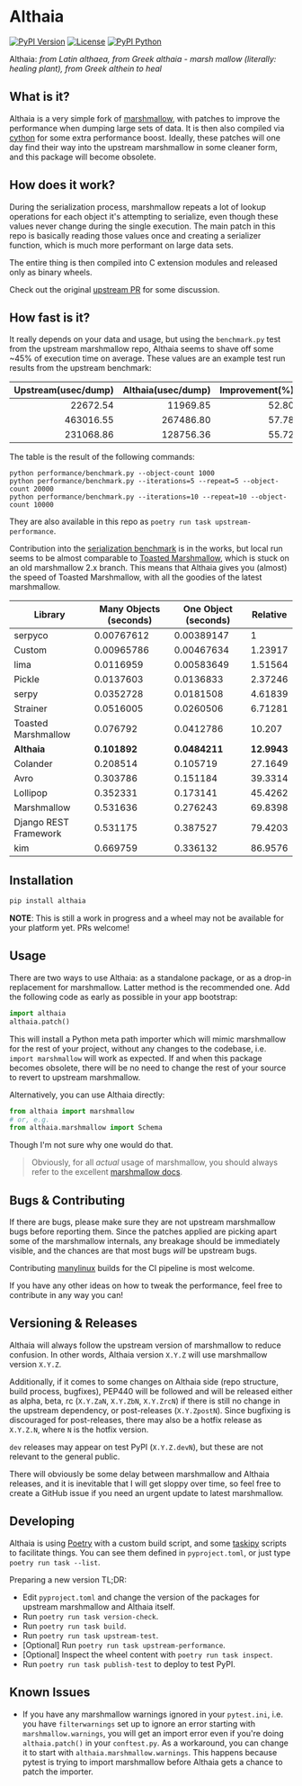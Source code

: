 # Althaia

[![PyPI Version](https://badgen.net/pypi/v/althaia)](https://pypi.org/project/althaia/)
[![License](https://badgen.net/pypi/license/althaia)](https://pypi.org/project/althaia/)
[![PyPI Python](https://badgen.net/pypi/python/althaia)](https://pypi.org/project/althaia/)

Althaia: _from Latin althaea, from Greek althaia - marsh mallow (literally: healing plant), from Greek althein to heal_

## What is it?

Althaia is a very simple fork of [marshmallow][], with patches to improve the performance when dumping large sets
of data. It is then also compiled via [cython][] for some extra performance boost. Ideally, these patches will
one day find their way into the upstream marshmallow in some cleaner form, and this package will become obsolete.

## How does it work?

During the serialization process, marshmallow repeats a lot of lookup operations for each object it's attempting to
serialize, even though these values never change during the single execution. The main patch in this repo is
basically reading those values once and creating a serializer function, which is much more performant on large
data sets.

The entire thing is then compiled into C extension modules and released only as binary wheels.

Check out the original [upstream PR][] for some discussion.

## How fast is it?

It really depends on your data and usage, but using the `benchmark.py` test from the upstream marshmallow repo,
Althaia seems to shave off some ~45% of execution time on average. These values are an example test run results
from the upstream benchmark:

| Upstream(usec/dump) | Althaia(usec/dump) | Improvement(%) |
|--------------------:|-------------------:|---------------:|
|            22672.54 |           11969.85 |          52.80 |
|           463016.55 |          267486.80 |          57.78 |
|           231068.86 |          128756.36 |          55.72 |

The table is the result of the following commands:

    python performance/benchmark.py --object-count 1000
    python performance/benchmark.py --iterations=5 --repeat=5 --object-count 20000
    python performance/benchmark.py --iterations=10 --repeat=10 --object-count 10000

They are also available in this repo as `poetry run task upstream-performance`.

Contribution into the [serialization benchmark][] is in the works, but local run seems to be almost comparable to
[Toasted Marshmallow][], which is stuck on an old marshmallow 2.x branch. This means that Althaia gives you (almost)
the speed of Toasted Marshmallow, with all the goodies of the latest marshmallow.

| Library               | Many Objects (seconds)  | One Object (seconds) | Relative    |
| --------------------  | ----------------------- | -------------------  | ----------  |
| serpyco               | 0.00767612              | 0.00389147           | 1           |
| Custom                | 0.00965786              | 0.00467634           | 1.23917     |
| lima                  | 0.0116959               | 0.00583649           | 1.51564     |
| Pickle                | 0.0137603               | 0.0136833            | 2.37246     |
| serpy                 | 0.0352728               | 0.0181508            | 4.61839     |
| Strainer              | 0.0516005               | 0.0260506            | 6.71281     |
| Toasted Marshmallow   | 0.076792                | 0.0412786            | 10.207      |
| **Althaia**           | **0.101892**            | **0.0484211**        | **12.9943** |
| Colander              | 0.208514                | 0.105719             | 27.1649     |
| Avro                  | 0.303786                | 0.151184             | 39.3314     |
| Lollipop              | 0.352331                | 0.173141             | 45.4262     |
| Marshmallow           | 0.531636                | 0.276243             | 69.8398     |
| Django REST Framework | 0.531175                | 0.387527             | 79.4203     |
| kim                   | 0.669759                | 0.336132             | 86.9576     |

## Installation

```bash
pip install althaia
```

**NOTE**: This is still a work in progress and a wheel may not be available for your platform yet. PRs welcome!

## Usage

There are two ways to use Althaia: as a standalone package, or as a drop-in replacement for marshmallow.
Latter method is the recommended one. Add the following code as early as possible in your app bootstrap:

```python
import althaia
althaia.patch()
```

This will install a Python meta path importer which will mimic marshmallow for the rest of your project, without any
changes to the codebase, i.e. `import marshmallow` will work as expected. If and when this package becomes obsolete,
there will be no need to change the rest of your source to revert to upstream marshmallow.

Alternatively, you can use Althaia directly:

```python
from althaia import marshmallow
# or, e.g.
from althaia.marshmallow import Schema
```

Though I'm not sure why one would do that.

> Obviously, for all _actual_ usage of marshmallow, you should always refer to the excellent [marshmallow docs][].

## Bugs & Contributing

If there are bugs, please make sure they are not upstream marshmallow bugs before reporting them. Since the patches
applied are picking apart some of the marshmallow internals, any breakage should be immediately visible, and the
chances are that most bugs _will_ be upstream bugs.

Contributing [manylinux][] builds for the CI pipeline is most welcome.

If you have any other ideas on how to tweak the performance, feel free to contribute in any way you can!

## Versioning & Releases

Althaia will always follow the upstream version of marshmallow to reduce confusion. In other words, Althaia version
`X.Y.Z` will use marshmallow version `X.Y.Z`.

Additionally, if it comes to some changes on Althaia side (repo structure, build process, bugfixes),
PEP440 will be followed and will be released either as alpha, beta, rc (`X.Y.ZaN`, `X.Y.ZbN`, `X.Y.ZrcN`) if there is
still no change in the upstream dependency, or post-releases (`X.Y.ZpostN`). Since bugfixing is discouraged for
post-releases, there may also be a hotfix release as `X.Y.Z.N`, where `N` is the hotfix version.

`dev` releases may appear on test PyPI (`X.Y.Z.devN`), but these are not relevant to the general public.

There will obviously be some delay between marshmallow and Althaia releases, and it is inevitable that I will get
sloppy over time, so feel free to create a GitHub issue if you need an urgent update to latest marshmallow.

## Developing

Althaia is using [Poetry][] with a custom build script, and some [taskipy][] scripts to facilitate things.
You can see them defined in `pyproject.toml`, or just type `poetry run task --list`.

Preparing a new version TL;DR:

* Edit `pyproject.toml` and change the version of the packages for upstream marshmallow and Althaia itself.
* Run `poetry run task version-check`.
* Run `poetry run task build`.
* Run `poetry run task upstream-test`.
* [Optional] Run `poetry run task upstream-performance`.
* [Optional] Inspect the wheel content with `poetry run task inspect`.
* Run `poetry run task publish-test` to deploy to test PyPI.

## Known Issues

* If you have any marshmallow warnings ignored in your `pytest.ini`, i.e. you have `filterwarnings` set up
  to ignore an error starting with `marshmallow.warnings`, you will get an import error even if you're doing
  `althaia.patch()` in your `conftest.py`. As a workaround, you can change it to start with
  `althaia.marshmallow.warnings`. This happens because pytest is trying to import marshmallow before Althaia
  gets a chance to patch the importer.

[marshmallow]: https://github.com/marshmallow-code/marshmallow
[cython]: https://github.com/cython/cython
[upstream PR]: https://github.com/marshmallow-code/marshmallow/pull/1649
[serialization benchmark]: https://voidfiles.github.io/python-serialization-benchmark/
[Toasted Marshmallow]: https://github.com/lyft/toasted-marshmallow
[marshmallow docs]: https://marshmallow.readthedocs.io/en/stable/
[manylinux]: https://github.com/pypa/manylinux
[Poetry]: https://python-poetry.org/
[taskipy]: https://github.com/illBeRoy/taskipy
